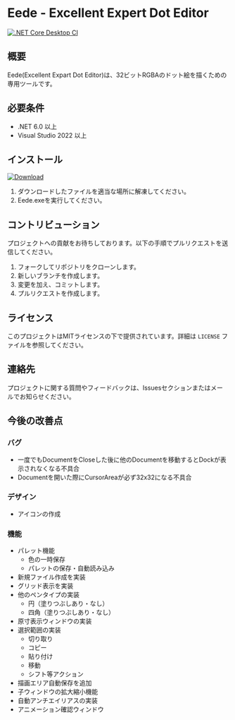 ﻿# Eede - Excellent Expert Dot Editor
[![.NET Core Desktop CI](https://github.com/arkfinn/Eede/actions/workflows/dotnet-desktop-ci.yml/badge.svg)](https://github.com/arkfinn/Eede/actions/workflows/dotnet-desktop-ci.yml)

## 概要
Eede(Excellent Expart Dot Editor)は、32ビットRGBAのドット絵を描くための専用ツールです。

##  必要条件

- .NET 6.0  以上
- Visual Studio 2022  以上

##  インストール

[![Download](https://img.shields.io/badge/Download-Windows-blue?logo=github)](https://github.com/arkfinn/Eede/releases/latest/download/eede.zip)

1. ダウンロードしたファイルを適当な場所に解凍してください。
2. Eede.exeを実行してください。

##  コントリビューション

プロジェクトへの貢献をお待ちしております。以下の手順でプルリクエストを送信してください。

1.  フォークしてリポジトリをクローンします。
2.  新しいブランチを作成します。
3.  変更を加え、コミットします。
4.  プルリクエストを作成します。

##  ライセンス

このプロジェクトはMITライセンスの下で提供されています。詳細は `LICENSE` ファイルを参照してください。

##  連絡先

プロジェクトに関する質問やフィードバックは、Issuesセクションまたはメールでお知らせください。

##  今後の改善点

### バグ
- 一度でもDocumentをCloseした後に他のDocumentを移動するとDockが表示されなくなる不具合
- Documentを開いた際にCursorAreaが必ず32x32になる不具合

### デザイン

- アイコンの作成

### 機能

- パレット機能
    - 色の一時保存
    - パレットの保存・自動読み込み
- 新規ファイル作成を実装
- グリッド表示を実装
- 他のペンタイプの実装
    - 円（塗りつぶしあり・なし）
    - 四角（塗りつぶしあり・なし）
- 原寸表示ウィンドウの実装
- 選択範囲の実装
    - 切り取り
    - コピー
    - 貼り付け
    - 移動
    - シフト等アクション
- 描画エリア自動保存を追加
- 子ウィンドウの拡大縮小機能
- 自動アンチエイリアスの実装
- アニメーション確認ウィンドウ

